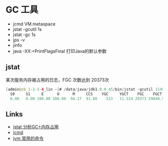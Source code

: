 # GC 工具

- jcmd <pid> VM.metaspace 
- jstat -gcutil <pid> 1s
- jstat -gc <pid> 1s
- jps -v
- jinfo <pid>
- java -XX:+PrintFlagsFinal 打印Java的默认参数

## jstat

某次服务内存被占用的日志，FGC 次数达到 20373次

```java
[admin@zb_1-2-3-4_lin ~]# /data/java/jdk1.8.0_45/bin/jstat -gcutil 11498
  S0     S1     E      O      M     CCS    YGC     YGCT    FGC    FGCT     GCT
  0.00   0.00 100.00 100.00  94.17  91.88    523   11.514 20373 29840.597 29852.112
```

## Links

- [jstat 分析GC+内存占用](https://www.cnblogs.com/StarbucksBoy/p/11342188.html)
- [jcmd](https://www.cnblogs.com/webor2006/p/10669472.html)
- [jvm 常用的命令](https://www.cnblogs.com/duanxz/p/6115722.html)